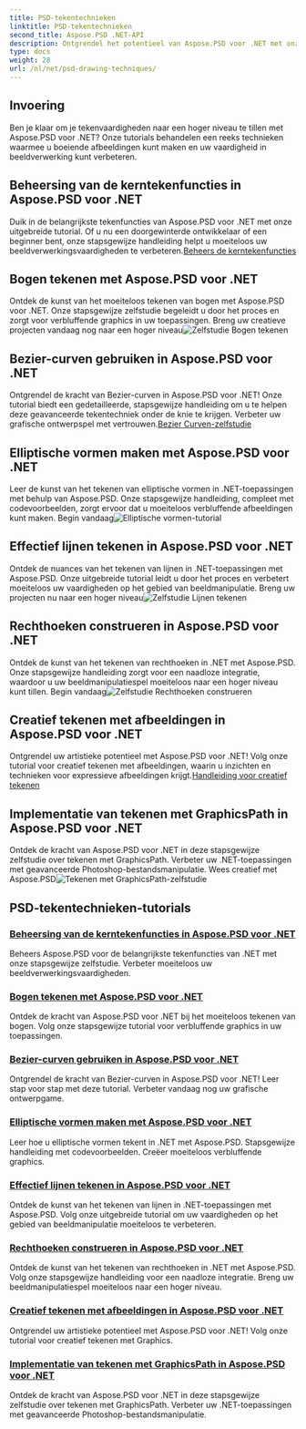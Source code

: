 ```yaml
---
title: PSD-tekentechnieken
linktitle: PSD-tekentechnieken
second_title: Aspose.PSD .NET-API
description: Ontgrendel het potentieel van Aspose.PSD voor .NET met onze tutorials! Beheers de belangrijkste tekenfuncties, maak verbluffende graphics en verbeter uw vaardigheden op het gebied van beeldmanipulatie.
type: docs
weight: 28
url: /nl/net/psd-drawing-techniques/
---
```


## Invoering

Ben je klaar om je tekenvaardigheden naar een hoger niveau te tillen met Aspose.PSD voor .NET? Onze tutorials behandelen een reeks technieken waarmee u boeiende afbeeldingen kunt maken en uw vaardigheid in beeldverwerking kunt verbeteren.

## Beheersing van de kerntekenfuncties in Aspose.PSD voor .NET

 Duik in de belangrijkste tekenfuncties van Aspose.PSD voor .NET met onze uitgebreide tutorial. Of u nu een doorgewinterde ontwikkelaar of een beginner bent, onze stapsgewijze handleiding helpt u moeiteloos uw beeldverwerkingsvaardigheden te verbeteren.[Beheers de kerntekenfuncties](./mastering-core-drawing-features/)

## Bogen tekenen met Aspose.PSD voor .NET

 Ontdek de kunst van het moeiteloos tekenen van bogen met Aspose.PSD voor .NET. Onze stapsgewijze zelfstudie begeleidt u door het proces en zorgt voor verbluffende graphics in uw toepassingen. Breng uw creatieve projecten vandaag nog naar een hoger niveau![Zelfstudie Bogen tekenen](./drawing-arcs/)

## Bezier-curven gebruiken in Aspose.PSD voor .NET

 Ontgrendel de kracht van Bezier-curven in Aspose.PSD voor .NET! Onze tutorial biedt een gedetailleerde, stapsgewijze handleiding om u te helpen deze geavanceerde tekentechniek onder de knie te krijgen. Verbeter uw grafische ontwerpspel met vertrouwen.[Bezier Curven-zelfstudie](./utilizing-bezier-curves/)

## Elliptische vormen maken met Aspose.PSD voor .NET

 Leer de kunst van het tekenen van elliptische vormen in .NET-toepassingen met behulp van Aspose.PSD. Onze stapsgewijze handleiding, compleet met codevoorbeelden, zorgt ervoor dat u moeiteloos verbluffende afbeeldingen kunt maken. Begin vandaag![Elliptische vormen-tutorial](./creating-elliptical-shapes/)

## Effectief lijnen tekenen in Aspose.PSD voor .NET

 Ontdek de nuances van het tekenen van lijnen in .NET-toepassingen met Aspose.PSD. Onze uitgebreide tutorial leidt u door het proces en verbetert moeiteloos uw vaardigheden op het gebied van beeldmanipulatie. Breng uw projecten nu naar een hoger niveau![Zelfstudie Lijnen tekenen](./drawing-lines-effectively/)

## Rechthoeken construeren in Aspose.PSD voor .NET

Ontdek de kunst van het tekenen van rechthoeken in .NET met Aspose.PSD. Onze stapsgewijze handleiding zorgt voor een naadloze integratie, waardoor u uw beeldmanipulatiespel moeiteloos naar een hoger niveau kunt tillen. Begin vandaag![Zelfstudie Rechthoeken construeren](./constructing-rectangles/)

## Creatief tekenen met afbeeldingen in Aspose.PSD voor .NET

 Ontgrendel uw artistieke potentieel met Aspose.PSD voor .NET! Volg onze tutorial voor creatief tekenen met afbeeldingen, waarin u inzichten en technieken voor expressieve afbeeldingen krijgt.[Handleiding voor creatief tekenen](./creative-drawing-using-graphics/)

## Implementatie van tekenen met GraphicsPath in Aspose.PSD voor .NET

 Ontdek de kracht van Aspose.PSD voor .NET in deze stapsgewijze zelfstudie over tekenen met GraphicsPath. Verbeter uw .NET-toepassingen met geavanceerde Photoshop-bestandsmanipulatie. Wees creatief met Aspose.PSD![Tekenen met GraphicsPath-zelfstudie](./implementing-drawing-with-graphicspath/)

## PSD-tekentechnieken-tutorials
### [Beheersing van de kerntekenfuncties in Aspose.PSD voor .NET](./mastering-core-drawing-features/)
Beheers Aspose.PSD voor de belangrijkste tekenfuncties van .NET met onze stapsgewijze zelfstudie. Verbeter moeiteloos uw beeldverwerkingsvaardigheden.
### [Bogen tekenen met Aspose.PSD voor .NET](./drawing-arcs/)
Ontdek de kracht van Aspose.PSD voor .NET bij het moeiteloos tekenen van bogen. Volg onze stapsgewijze tutorial voor verbluffende graphics in uw toepassingen.
### [Bezier-curven gebruiken in Aspose.PSD voor .NET](./utilizing-bezier-curves/)
Ontgrendel de kracht van Bezier-curven in Aspose.PSD voor .NET! Leer stap voor stap met deze tutorial. Verbeter vandaag nog uw grafische ontwerpgame.
### [Elliptische vormen maken met Aspose.PSD voor .NET](./creating-elliptical-shapes/)
Leer hoe u elliptische vormen tekent in .NET met Aspose.PSD. Stapsgewijze handleiding met codevoorbeelden. Creëer moeiteloos verbluffende graphics.
### [Effectief lijnen tekenen in Aspose.PSD voor .NET](./drawing-lines-effectively/)
Ontdek de kunst van het tekenen van lijnen in .NET-toepassingen met Aspose.PSD. Volg onze uitgebreide tutorial om uw vaardigheden op het gebied van beeldmanipulatie moeiteloos te verbeteren.
### [Rechthoeken construeren in Aspose.PSD voor .NET](./constructing-rectangles/)
Ontdek de kunst van het tekenen van rechthoeken in .NET met Aspose.PSD. Volg onze stapsgewijze handleiding voor een naadloze integratie. Breng uw beeldmanipulatiespel moeiteloos naar een hoger niveau.
### [Creatief tekenen met afbeeldingen in Aspose.PSD voor .NET](./creative-drawing-using-graphics/)
Ontgrendel uw artistieke potentieel met Aspose.PSD voor .NET! Volg onze tutorial voor creatief tekenen met Graphics.
### [Implementatie van tekenen met GraphicsPath in Aspose.PSD voor .NET](./implementing-drawing-with-graphicspath/)
Ontdek de kracht van Aspose.PSD voor .NET in deze stapsgewijze zelfstudie over tekenen met GraphicsPath. Verbeter uw .NET-toepassingen met geavanceerde Photoshop-bestandsmanipulatie.
